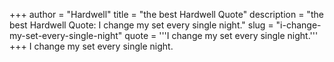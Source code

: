 +++
author = "Hardwell"
title = "the best Hardwell Quote"
description = "the best Hardwell Quote: I change my set every single night."
slug = "i-change-my-set-every-single-night"
quote = '''I change my set every single night.'''
+++
I change my set every single night.
